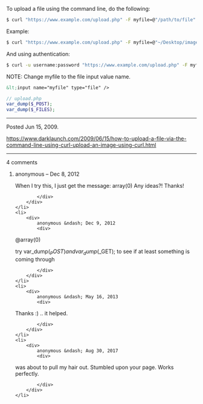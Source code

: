 To upload a file using the command line, do the following:

```bash
$ curl "https://www.example.com/upload.php" -F myfile=@"/path/to/file"
```

Example:

```bash
$ curl "https://www.example.com/upload.php" -F myfile=@"~/Desktop/image.png"
```

And using authentication:

```bash
$ curl -u username:password "https://www.example.com/upload.php" -F myfile=@"~/Desktop/image.png"
```

NOTE:
Change myfile to the file input value name.
```html
&lt;input name="myfile" type="file" />
```

```php
// upload.php
var_dump($_POST);
var_dump($_FILES);
```

---

Posted Jun 15, 2009.

https://www.darklaunch.com/2009/06/15/how-to-upload-a-file-via-the-command-line-using-curl-upload-an-image-using-curl.html

---

4 comments

<ol>
    <li>
        <div>
            anonymous &ndash; Dec 8, 2012
            <div>

When I try this, I just get the message:   array(0)
Any ideas?!  Thanks!

            </div>
        </div>
    </li>
    <li>
        <div>
            anonymous &ndash; Dec 9, 2012
            <div>

@array(0)

try var_dump($_POST) and var_dump($_GET); to see if at least something is coming through

            </div>
        </div>
    </li>
    <li>
        <div>
            anonymous &ndash; May 16, 2013
            <div>

Thanks :) .. it helped.

            </div>
        </div>
    </li>
    <li>
        <div>
            anonymous &ndash; Aug 30, 2017
            <div>

was about to pull my hair out. Stumbled upon your page. Works perfectly.

            </div>
        </div>
    </li>
</ol>
